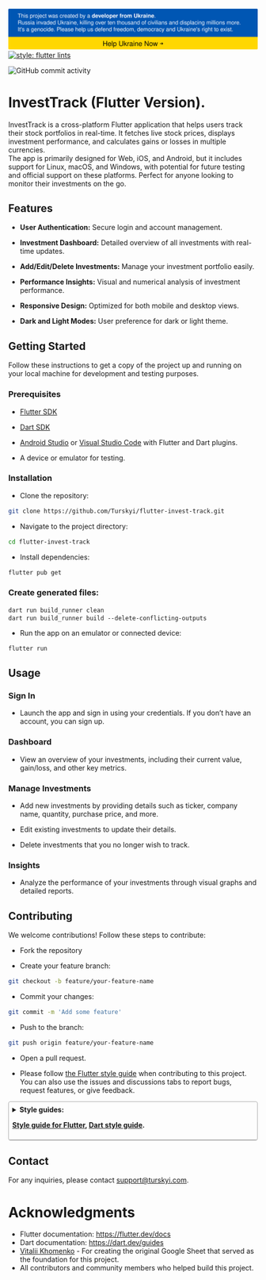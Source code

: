 [![Stand With Ukraine](https://raw.githubusercontent.com/vshymanskyy/StandWithUkraine/main/banner-direct-single.svg)](https://stand-with-ukraine.pp.ua)
[![style: flutter lints](https://img.shields.io/badge/style-flutter__lints-blue)](https://pub.dev/packages/flutter_lints)

<img alt="GitHub commit activity" src="https://img.shields.io/github/commit-activity/m/Turskyi/flutter-invest-track">

# InvestTrack (Flutter Version).

InvestTrack is a cross-platform Flutter application that helps users track
their stock portfolios in real-time. It fetches live stock prices, displays
investment performance, and calculates gains or losses in multiple
currencies.    
The app is primarily designed for Web, iOS, and Android, but it includes
support for Linux, macOS, and Windows, with potential for future testing
and official support on these platforms. Perfect for anyone looking to monitor
their investments on the go.

## Features

- **User Authentication:** Secure login and account management.

- **Investment Dashboard:** Detailed overview of all investments with real-time
  updates.

- **Add/Edit/Delete Investments:** Manage your investment portfolio easily.

- **Performance Insights:** Visual and numerical analysis of investment
  performance.

- **Responsive Design:** Optimized for both mobile and desktop views.

- **Dark and Light Modes:** User preference for dark or light theme.

## Getting Started

Follow these instructions to get a copy of the project up and running on your
local machine for development and testing purposes.

### Prerequisites

- [Flutter SDK](https://docs.flutter.dev/get-started/install)

- [Dart SDK](https://dart.dev/get-dart)

- [Android Studio](https://developer.android.com/studio) or
  [Visual Studio Code](https://code.visualstudio.com/) with Flutter and Dart
  plugins.
- A device or emulator for testing.

### Installation

- Clone the repository:

```bash
git clone https://github.com/Turskyi/flutter-invest-track.git
```

- Navigate to the project directory:

```bash
cd flutter-invest-track
```

- Install dependencies:

```bash
flutter pub get
```

### Create generated files:

```
dart run build_runner clean
dart run build_runner build --delete-conflicting-outputs
```

- Run the app on an emulator or connected device:

```bash
flutter run
```

## Usage

### Sign In

- Launch the app and sign in using your credentials. If you don’t
  have an account, you can sign up.

### Dashboard

- View an overview of your investments, including their current
  value, gain/loss, and other key metrics.

### Manage Investments

- Add new investments by providing details such as ticker, company name,
  quantity, purchase price, and more.

- Edit existing investments to update their details.

- Delete investments that you no longer wish to track.

### Insights

- Analyze the performance of your investments through visual graphs and
  detailed reports.

## Contributing

We welcome contributions! Follow these steps to contribute:

- Fork the repository

- Create your feature branch:

```bash
git checkout -b feature/your-feature-name
```

- Commit your changes:

```bash
git commit -m 'Add some feature'
```

- Push to the branch:

```bash
git push origin feature/your-feature-name
```

- Open a pull request.

- Please follow
  [the Flutter style guide](https://github.com/flutter/flutter/blob/master/docs/contributing/Style-guide-for-Flutter-repo.md)
  when contributing to this project. You can also use the issues and discussions
  tabs to report bugs, request features, or give feedback.

<details style="border: 1px solid #aaa; border-radius: 4px; padding: 0.5em 0.5em 0;">
  <summary style="font-weight: bold; margin: -0.5em -0.5em 0; padding: 0.5em; border-bottom: 1px solid #aaa;">Style guides:

[Style guide for Flutter](https://github.com/flutter/flutter/wiki/Style-guide-for-Flutter-repo),
[Dart style guide](https://dart.dev/effective-dart).

  </summary>

- [DO use trailing commas for all function calls and declarations unless the function call or definition, from the start of the function name up to the closing parenthesis, fits in a single line.](https://dart-lang.github.io/linter/lints/require_trailing_commas.html)

- [DON'T cast a nullable value to a non-nullable type. This hides a null check and most of the time it is not what is expected.](https://dart-lang.github.io/linter/lints/avoid_as.html)

- [PREFER using
  `const` for instantiating constant constructors](https://dart-lang.github.io/linter/lints/prefer_const_constructors.html)

If a constructor can be invoked as const to produce a canonicalized instance,
it's preferable to do so.

- [DO sort constructor declarations before other members](https://dart-lang.github.io/linter/lints/sort_constructors_first.html)

- ### Avoid Mental Mapping

A single-letter name is a poor choice; it’s just a placeholder that the reader
must mentally map to the actual concept. There can be no worse reason for using
the name `c` than because `a` and `b` were already taken.

- ### Method names

Methods should have verb or verb phrase names like `postPayment`, `deletePage`,
or `save`. Accessors, mutators, and predicates should be named for their value
and prefixed with `get`…, `set`…, and `is`….

- ### Use Intention-Revealing Names

If a name requires a comment, then the name does not reveal its intent.

- ### Use Pronounceable Names

If you can’t pronounce it, you can’t discuss it without sounding silly.

- ### Class Names

Classes and objects should have noun or noun phrase names and not include
indistinct noise words:

```
GOOD:
Customer, WikiPage, Account, AddressParser.

BAD:
Manager, Processor, Data, Info.
```

- ### Functions should be small

Functions should hardly ever be 20 lines long.
Blocks within if statements, else statements, while statements, and so on
should be **_one_** line long. Probably that line should be a function call.

- ### Functions should do one thing

To know that a function is doing more than “one thing” is if you can extract
another function from it with a name that is not merely a restatement of its
implementation.

- ### One Level of Abstraction per Function

We want the code to read like a top-down narrative. We want every function to
be followed by those at the next level of abstraction so that we can read the
program, descending one level of abstraction at a time as we read down the list
of functions.

- ### Dependent Functions

If one function calls another, they should be vertically close, and the caller
should be **_above_** the callee, if possible.

- ### Use Descriptive Names

Don’t be afraid to make a name long. A long descriptive name is better than a
short enigmatic name. A long descriptive name is better than a long descriptive
comment.

- ### Function Arguments

The ideal number of arguments for a function is zero (niladic). Next comes one
(monadic), followed closely by two (dyadic). Three arguments (triadic) should
be avoided where possible.

```
GOOD:
includeSetupPage()

BAD:
includeSetupPageInto(newPageContent)
```

- ### Flag Arguments

Flag arguments are ugly. Passing a boolean into a function is a truly terrible
practice. It immediately complicates the signature of the method, loudly
proclaiming that this function does more than one thing. It does one thing if
the flag is true and another if the flag is false!

```
GOOD:
renderForSuite()
renderForSingleTest()

BAD:
render(bool isSuite)
```

- ### Explain Yourself in Code

Only the code can truly tell you what it does. Comments are, at best, a
necessary evil. Rather than spend your time writing the comments that explain
the mess you’ve made, spend it cleaning that mess. Inaccurate comments are far
worse than no comments at all.

```
BAD:
// Check to see if the employee is eligible
// for full benefits
if ((employee.flags & hourlyFlag) && (employee.age > 65))

GOOD:
if (employee.isEligibleForFullBenefits())

```

- ### TODO Comments

Nowadays, good IDEs provide special gestures and features to locate all the
`//TODO` comments, so it’s not likely that they will get lost.

- ### Public APIs

There is nothing quite so helpful and satisfying as a well-described public API.
It would be challenging, at best, to write programs without them.

```dart
/// dart doc comment
```

- ### Commented-Out Code

We’ve had good source code control systems for a very long time now. Those
systems will remember the code for us. We don’t have to comment it out anymore.

- ### Position Markers

In general, they are the clutter that should be eliminated—especially the noisy
train of slashes at the end. If you overuse banners, they’ll fall into the
background noise and be ignored.

```dart
// Actions //////////////////////////////////
```

- ### Don’t Return Null

When we return `null`, we are essentially creating work for ourselves and
foisting problems upon our callers. All it takes is one missing `null` check to
send an app spinning out of control.

- ### Don’t Pass Null

In most programming languages, there is no **GOOD** way to deal with a `null`
that is passed by a caller accidentally. Because this is the case, the rational
approach is to forbid passing null by default. When you do, you can code with
the knowledge that a `null` in an argument list is an indication of a problem,
and end up with far fewer careless mistakes.

- ### Classes Should Be Small!

With functions, we measured size by counting physical lines. With classes, we
use a different measure. **We count responsibilities.** The Single
Responsibility Principle (SRP) states that a class or module should have one,
and only one, reason to change. The name of a class should describe what
responsibilities it fulfills. The more ambiguous the class name, the more
likely it has too many responsibilities. The problem is that too many of us
think that we are done once the program works. We move on to the next problem
rather than going back and breaking the overstuffed classes into decoupled
units with single responsibilities.

- ### Artificial Coupling

In general, an artificial coupling is a coupling between two modules that
serves no direct purpose. It is a result of putting a variable, constant, or
function in a temporarily convenient, though inappropriate, location. For
example, general `enum`s should not be contained within more specific classes
because this forces the app to know about these more specific classes. The same
goes for general purpose `static` functions being declared in specific classes.

- ### Prefer Polymorphism to If/Else or Switch/Case

There may be no more than one switch statement for a given type of selection.
The cases in that switch statement must create polymorphic objects that take
the place of other such switch statements in the rest of the system.

- ### Replace Magic Numbers with Named Constants

In general, it is a bad idea to have raw numbers in your code. You should hide
them behind well-named constants. The term “Magic Number” does not apply only
to numbers. It applies to any token that has a value that is not
self-describing.

- ## Encapsulate Conditionals

Boolean logic is hard enough to understand without having to see it in the
context of an `if` or `while` statement. Extract functions that explain the
intent of the conditional.

```
GOOD:
if (shouldBeDeleted(timer))

BAD:
if (timer.hasExpired() && !timer.isRecurrent())
```

- ### Avoid Negative Conditionals

Negatives are just a bit harder to understand than positives. So, when
possible, conditionals should be expressed as positives.

```
GOOD:
if (buffer.shouldCompact())

BAD:
if (!buffer.shouldNotCompact())
```

- ### Encapsulate Boundary Conditions

Boundary conditions are hard to keep track of. Put the processing for them in
one place.

```
BAD:
if (level + 1 < tags.length) {
  parts = Parse(body, tags, level + 1, offset + endTag);
  body = null;
}

GOOD:
int nextLevel = level + 1;
if (nextLevel < tags.length) {
  parts = Parse(body, tags, nextLevel, offset + endTag);
  body = null;
}
```

- ### Constants versus Enums

Don’t keep using the old trick of public `static` `final` `int`s. `enum`s can
have methods and fields. This makes them very powerful tools that allow much
more expression and flexibility.

</details>

## Contact

For any inquiries, please contact support@turskyi.com.

# Acknowledgments

- Flutter documentation: https://flutter.dev/docs
- Dart documentation: https://dart.dev/guides
- [Vitalii Khomenko](https://github.com/Vitaliklisa) - For creating the
  original Google Sheet that served as the foundation for this project.
- All contributors and community members who helped build this project.

